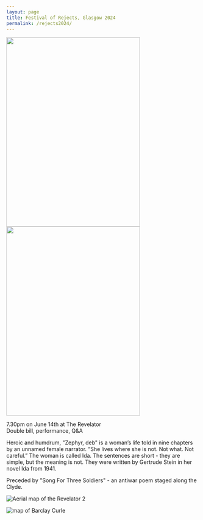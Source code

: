 ```yaml
---
layout: page
title: Festival of Rejects, Glasgow 2024
permalink: /rejects2024/
---
```



<img src="https://github.com/rosedetivoli/rosedetivoli.github.io/assets/22683802/a2a85128-57ac-42cc-9366-892f0ab7b63a" width="350" height="496">   
<img src="https://github.com/rosedetivoli/rosedetivoli.github.io/assets/22683802/8beae952-4e94-4311-abda-09451518336c =250x250" width="350" height="496">  

7.30pm on June 14th at The Revelator  
Double bill, performance, Q&A   
  
Heroic and humdrum, "Zephyr, deb" is a woman’s life told in nine chapters by an unnamed female narrator. “She lives where she is not. Not what. Not careful.” The woman is called Ida. The sentences are short - they are simple, but the meaning is not. They were written by Gertrude Stein in her novel Ida from 1941.

Preceded by "Song For Three Soldiers" - an antiwar poem staged along the Clyde. 


![Aerial map of the Revelator 2](https://github.com/rosedetivoli/rosedetivoli.github.io/assets/22683802/e4af673c-e3a4-46e0-a796-e335a8a0f2f6)

![map of Barclay Curle](https://github.com/rosedetivoli/rosedetivoli.github.io/assets/22683802/453d6e7f-513c-4136-ae18-729ea172fb06)





